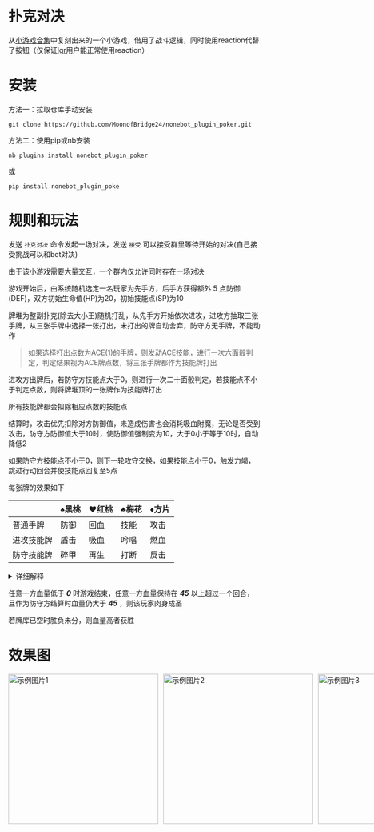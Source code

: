 # 扑克对决

从[小游戏合集](https://github.com/KarisAya/nonebot_plugin_game_collection)中复刻出来的一个小游戏，借用了战斗逻辑，同时使用reaction代替了按钮（仅保证[lgr](https://github.com/linyuchen/Lagrange.Core)用户能正常使用reaction）

# 安装

方法一：拉取仓库手动安装

```
git clone https://github.com/MoonofBridge24/nonebot_plugin_poker.git
```

方法二：使用pip或nb安装

```
nb plugins install nonebot_plugin_poker
```

或

```
pip install nonebot_plugin_poke
```

# 规则和玩法

发送 `扑克对决` 命令发起一场对决，发送 `接受` 可以接受群里等待开始的对决(自己接受挑战可以和bot对决)

由于该小游戏需要大量交互，一个群内仅允许同时存在一场对决

游戏开始后，由系统随机选定一名玩家为先手方，后手方获得额外 5 点防御(DEF)，双方初始生命值(HP)为20，初始技能点(SP)为10

牌堆为整副扑克(除去大小王)随机打乱，从先手方开始依次进攻，进攻方抽取三张手牌，从三张手牌中选择一张打出，未打出的牌自动舍弃，防守方无手牌，不能动作

> 如果选择打出点数为ACE(1)的手牌，则发动ACE技能，进行一次六面骰判定，判定结果视为ACE牌点数，将三张手牌都作为技能牌打出

进攻方出牌后，若防守方技能点大于0，则进行一次二十面骰判定，若技能点不小于判定点数，则将牌堆顶的一张牌作为技能牌打出

所有技能牌都会扣除相应点数的技能点

结算时，攻击优先扣除对方防御值，未造成伤害也会消耗吸血附魔，无论是否受到攻击，防守方防御值大于10时，使防御值强制变为10，大于0小于等于10时，自动降低2

如果防守方技能点不小于0，则下一轮攻守交换，如果技能点小于0，触发力竭，跳过行动回合并使技能点回复至5点

每张牌的效果如下

|            | ♠黑桃 | ♥红桃 | ♣梅花 | ♦方片 |
| ---------- | ------ | ------ | ------ | ------ |
| 普通手牌   | 防御   | 回血   | 技能   | 攻击   |
| 进攻技能牌 | 盾击   | 吸血   | 吟唱   | 燃血   |
| 防守技能牌 | 碎甲   | 再生   | 打断   | 反击   |

<details>
<summary>详细解释</summary>

> 假设牌的点数为 `p`，则按照花色及牌的种类触发效果
>
> 防御：使自己的防御值(DEF)增加 `p`
>
> 回血：使自己的生命值(HP)回复 `p`
>
> 技能：使自己的技能点(SP)增加 `p`，进行一次二十面骰判定，若技能点不小于判定结果，则判定成功，将本回合其他两张手牌作为技能牌打出
>
> 攻击：本回合将对对方发动 `p`点攻击
>
> 盾击：黑桃牌作为进攻技能牌打出时，对对方发动 `p/2`点攻击，令自己防御值增加 `p/2`
>
> 吸血：回复 `p/2`点生命值，并获得吸血附魔(可叠加)，在下次发动攻击时，消耗所有附魔，若使对方生命值减少，则获得对方损失生命值一半的生命值
>
> 吟唱：使自己技能点增加 `p`，并额外打出一张随机技能牌(此牌花色一定不是梅花，点数为4到8之间)
>
> 燃血：使自己生命值降低 `p/2`点，对对方发动 `1.5*p`攻击
>
> 碎甲：使自己防御值提高 `p/2`，若该回合受到伤害，则令对方防御值减少 `p`
>
> 再生：使自己生命值回复 `p/2`，若该回合受到伤害，则额外回复 `p`
>
> 打断：此技能不消耗技能点，使对方技能点减少 `p`
>
> 反击：对对方发动 `p/2`点攻击，若该回合受到伤害，反伤 `50%`，反伤无视防御

---

</details>

任意一方血量低于 ***0*** 时游戏结束，任意一方血量保持在 ***45*** 以上超过一个回合，且作为防守方结算时血量仍大于 ***45*** ，则该玩家肉身成圣

若牌库已空时胜负未分，则血量高者获胜

# 效果图

<div style="display: flex;">
  <img src="image/1.jpg" alt="示例图片1" width="300" style="margin-right: 10px;">
  <img src="image/2.jpg" alt="示例图片2" width="300" style="margin-right: 10px;">
  <img src="image/3.jpg" alt="示例图片3" width="300">
</div>
